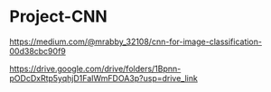 # Project-CNN
https://medium.com/@mrabby_32108/cnn-for-image-classification-00d38cbc90f9

https://drive.google.com/drive/folders/1Bpnn-pODcDxRtp5yqhjD1FaIWmFDOA3p?usp=drive_link
